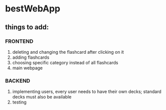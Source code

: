 # bestWebApp

## things to add:
### FRONTEND
1. deleting and changing the flashcard after clicking on it
2. adding flashcards
3. choosing specific category instead of all flashcards
4. main webpage
### BACKEND
1. implementing users, every user needs to have their own decks; standard decks must also be available
2. testing 
